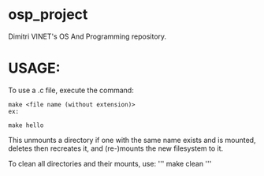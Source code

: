 # osp_project

Dimitri VINET's OS And Programming repository.


# USAGE:

To use a .c file, execute the command:

   
    make <file name (without extension)>
    ex: 
    
    make hello
    
    
This unmounts a directory if one with the same name exists and is mounted, deletes then recreates it, and (re-)mounts the new filesystem to it.

To clean all directories and their mounts, use:
    '''
    make clean
    '''
